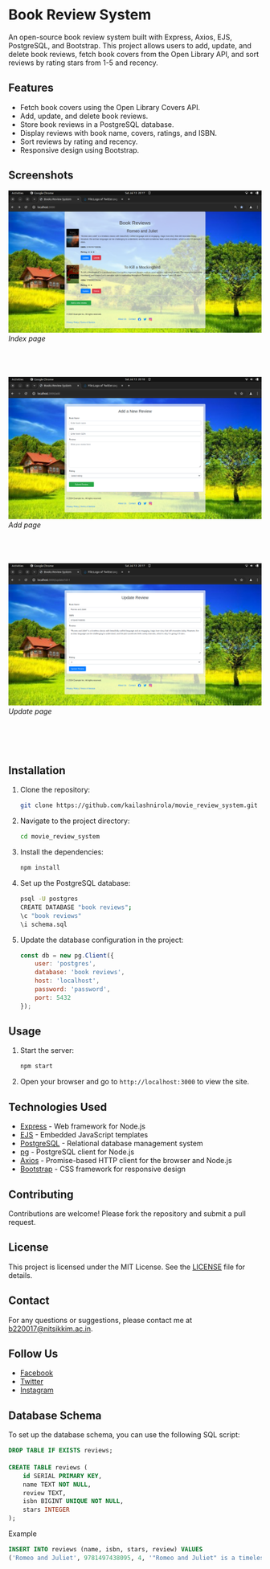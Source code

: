 # Book Review System

An open-source book review system built with Express, Axios, EJS, PostgreSQL, and Bootstrap. This project allows users to add, update, and delete book reviews, fetch book covers from the Open Library API, and sort reviews by rating stars from 1-5 and recency.

## Features

- Fetch book covers using the Open Library Covers API.
- Add, update, and delete book reviews.
- Store book reviews in a PostgreSQL database.
- Display reviews with book name, covers, ratings, and ISBN.
- Sort reviews by rating and recency.
- Responsive design using Bootstrap.

## Screenshots

![Screenshot](public/images/index.png) 
_Index page_
<br><br><br><br><br>
![Screenshot](public/images/add.png) 
_Add page_
<br><br><br><br><br>
![Screenshot](public/images/update.png) 
_Update page_
<br><br><br><br><br>

## Installation

1. Clone the repository:
    ```sh
    git clone https://github.com/kailashnirola/movie_review_system.git
    ```
2. Navigate to the project directory:
    ```sh
    cd movie_review_system
    ```

3. Install the dependencies:
    ```sh
    npm install
    ```

4. Set up the PostgreSQL database:
    ```sh
    psql -U postgres
    CREATE DATABASE "book reviews";
    \c "book reviews"
    \i schema.sql
    ```

5. Update the database configuration in the project:
    ```javascript
    const db = new pg.Client({
        user: 'postgres',
        database: 'book reviews',
        host: 'localhost',
        password: 'password',
        port: 5432
    });
    ```

## Usage

1. Start the server:
    ```sh
    npm start
    ```

2. Open your browser and go to `http://localhost:3000` to view the site.

## Technologies Used

- [Express](https://expressjs.com/) - Web framework for Node.js
- [EJS](https://ejs.co/) - Embedded JavaScript templates
- [PostgreSQL](https://www.postgresql.org/) - Relational database management system
- [pg](https://node-postgres.com/) - PostgreSQL client for Node.js
- [Axios](https://axios-http.com/) - Promise-based HTTP client for the browser and Node.js
- [Bootstrap](https://getbootstrap.com/) - CSS framework for responsive design

## Contributing

Contributions are welcome! Please fork the repository and submit a pull request.

## License

This project is licensed under the MIT License. See the [LICENSE](LICENSE) file for details.

## Contact

For any questions or suggestions, please contact me at [b220017@nitsikkim.ac.in](mailto:b220017@nitsikkim.ac.in).

## Follow Us

- [Facebook](https://facebook.com)
- [Twitter](https://twitter.com)
- [Instagram](https://instagram.com)

## Database Schema

To set up the database schema, you can use the following SQL script:

```sql
DROP TABLE IF EXISTS reviews;

CREATE TABLE reviews (
    id SERIAL PRIMARY KEY,
    name TEXT NOT NULL,
    review TEXT,
    isbn BIGINT UNIQUE NOT NULL,
    stars INTEGER
);
```

Example
```sql
INSERT INTO reviews (name, isbn, stars, review) VALUES 
('Romeo and Juliet', 9781497438095, 4, '"Romeo and Juliet" is a timeless classic with beautifully crafted language and an engaging, tragic love story that still resonates today. However, the archaic language can be challenging to understand, and the plot sometimes feels overly dramatic, which is why I’m giving it 4 stars.');
```